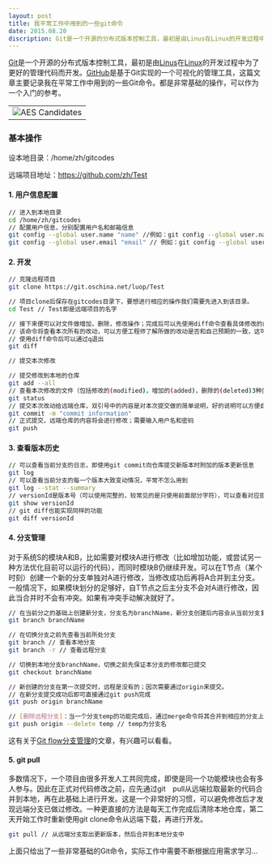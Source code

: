 ```yaml
---
layout: post
title: 我平常工作中用到的一些git命令
date: 2015.08.20
discription: Git是一个开源的分布式版本控制工具，最初是由Linus在Linux的开发过程中为了更好的管理代码而开发。GitHub是基于Git实现的一个可视化的管理工具，这篇文章主要记录我在平常工作中用到的一些Git命令。都是非常基础的操作，可以作为一个入门的参考...
---
```


[Git]是一个开源的分布式版本控制工具，最初是由[Linus]在[Linux]的开发过程中为了更好的管理代码而开发。[GitHub]是基于Git实现的一个可视化的管理工具，这篇文章主要记录我在平常工作中用到的一些Git命令。都是非常基础的操作，可以作为一个入门的参考。

<table align="center">
<tr><td><img alt="AES Candidates" src="https://git-scm.com/images/logo@2x.png"></td></tr>
</table>

### 基本操作

设本地目录：/home/zh/gitcodes

远端项目地址：https://github.com/zh/Test

#### 1. 用户信息配置
```sh
// 进入到本地目录
cd /home/zh/gitcodes
// 配置用户信息，分别配置用户名和邮箱信息
git config --global user.name "name" //例如：git config --global user.name "amani"
git config --global user.email "email" // 例如：git config --global user.email "amani@good.com"
```

#### 2. 开发
```sh
// 克隆远程项目
git clone https://git.oschina.net/luop/Test

// 项目clone后保存在gitcodes目录下，要想进行相应的操作我们需要先进入到该目录。
cd Test // Test即是远端项目的名字

// 接下来便可以对文件做增加，删除，修改操作；完成后可以先使用diff命令查看具体修改的内容
// 该命令将查看本次所有的改动，可以方便工程师了解所做的改动是否和自己预期的一致，这可以防止错误修改
// 使用diff命令后可以通过q退出
git diff 

// 提交本次修改

// 提交修改到本地的仓库
git add --all
// 查看本次修改的文件（包括修改的(modified)，增加的(added)，删除的(deleted)3种类别），但只给出文件名，没有具体修改细节；
git status
// 提交本次改动给远端仓库，双引号中的内容是对本次提交做的简单说明，好的说明可以方便自己和组内其他成员了解所做的改动，这和代码注释的道理一样
git commit -m "commit information"
// 正式提交，远端仓库的内容将会进行修改；需要输入用户名和密码
git push
```

#### 3. 查看版本历史
```sh
// 可以查看当前分支的日志，即使用git commit向仓库提交新版本时附加的版本更新信息
git log 
// 可以查看当前分支的每一个版本大致变动情况，平常不怎么用到
git log --stat --summary
// versionId是版本号（可以使用完整的，较常见的是只使用前面部分字符），可以查看对应提交版本对项目更改的详细内容
git show versionId
// git diff也能实现同样的功能
git diff versionId
```

#### 4. 分支管理

对于系统S的模块A和B，比如需要对模块A进行修改（比如增加功能，或尝试另一种方法优化目前可以运行的代码），而同时模块B仍继续开发。可以在T节点（某个时刻）创建一个新的分支单独对A进行修改，当修改成功后再将A合并到主分支。一般情况下，如果模块划分的足够好，自T节点之后主分支不会对A进行修改，因此当合并时不会有冲突。如果有冲突手动解决就好了。

```sh
// 在当前分之的基础上创建新分支，分支名为branchName，新分支创建后内容会从当前分支复制一份。
git branch branchName

// 在切换分支之前先查看当前所处分支
git branch // 查看本地分支
git branch -r // 查看远程分支

// 切换到本地分支branchName，切换之前先保证本分支的修改都已提交
git checkout branchName

// 新创建的分支在第一次提交时，远程是没有的；因次需要通过origin来提交。
// 在新分支提交成功后即可直接通过git push完成
git push origin branchName

// [删除远程分支]：当一个分支temp的功能完成后，通过merge命令将其合并到相应的分支上。这样temp分支即可删除。
git push origin --delete temp // temp为分支名
```

这有关于[Git flow分支管理]的文章，有兴趣可以看看。

#### 5. git pull

多数情况下，一个项目由很多开发人工共同完成，即使是同一个功能模块也会有多人参与。因此在正式对代码修改之前，应先通过git　pull从远端拉取最新的代码合并到本地，再在此基础上进行开发。这是一个非常好的习惯，可以避免修改后才发现远端分支已做过修改。一种更直接的方法是每天工作完成后清除本地仓库，第二天开始工作时重新使用git clone命令从远端下载，再进行开发。

```sh
git pull // 从远端分支取出更新版本，然后合并到本地分支中
```

上面只给出了一些非常基础的Git命令，实际工作中需要不断根据应用需求学习...


  [Git]:<https://git-scm.com/>
  [Linus]:<https://en.wikipedia.org/wiki/Linus_Torvalds>
  [Linux]:<https://en.wikipedia.org/wiki/Linux>
  [GitHub]:<https://github.com/>
  [删除远程分支]:<http://zengrong.net/post/1746.htm>
  [Git flow分支管理]:<http://my.oschina.net/boomya/blog/691480>
